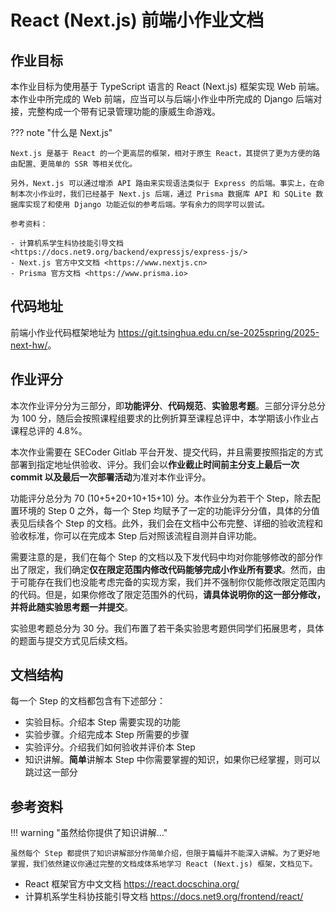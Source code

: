 # React (Next.js) 前端小作业文档

## 作业目标

本作业目标为使用基于 TypeScript 语言的 React (Next.js) 框架实现 Web 前端。本作业中所完成的 Web 前端，应当可以与后端小作业中所完成的 Django 后端对接，完整构成一个带有记录管理功能的康威生命游戏。

??? note "什么是 Next.js"

    Next.js 是基于 React 的一个更高层的框架，相对于原生 React，其提供了更为方便的路由配置、更简单的 SSR 等相关优化。

    另外，Next.js 可以通过增添 API 路由来实现语法类似于 Express 的后端。事实上，在命制本次小作业时，我们已经基于 Next.js 后端，通过 Prisma 数据库 API 和 SQLite 数据库实现了和使用 Django 功能近似的参考后端。学有余力的同学可以尝试。

    参考资料：

    - 计算机系学生科协技能引导文档 <https://docs.net9.org/backend/expressjs/express-js/>
    - Next.js 官方中文文档 <https://www.nextjs.cn>
    - Prisma 官方文档 <https://www.prisma.io>

## 代码地址

前端小作业代码框架地址为 <https://git.tsinghua.edu.cn/se-2025spring/2025-next-hw/>。

## 作业评分

本次作业评分分为三部分，即**功能评分**、**代码规范**、**实验思考题**。三部分评分总分为 100 分，随后会按照课程组要求的比例折算至课程总评中，本学期该小作业占课程总评的 4.8%。

本次作业需要在 SECoder Gitlab 平台开发、提交代码，并且需要按照指定的方式部署到指定地址供验收、评分。我们会以**作业截止时间前主分支上最后一次 commit 以及最后一次部署活动**为准对本作业评分。

功能评分总分为 70 (10+5+20+10+15+10) 分。本作业分为若干个 Step，除去配置环境的 Step 0 之外，每一个 Step 均赋予了一定的功能评分分值，具体的分值表见后续各个 Step 的文档。此外，我们会在文档中公布完整、详细的验收流程和验收标准，你可以在完成本 Step 后对照该流程自测并自评功能。

需要注意的是，我们在每个 Step 的文档以及下发代码中均对你能够修改的部分作出了限定，我们确定**仅在限定范围内修改代码能够完成小作业所有要求**。然而，由于可能存在我们也没能考虑完备的实现方案，我们并不强制你仅能修改限定范围内的代码。但是，如果你修改了限定范围外的代码，**请具体说明你的这一部分修改，并将此随实验思考题一并提交**。

实验思考题总分为 30 分。我们布置了若干条实验思考题供同学们拓展思考，具体的题面与提交方式见后续文档。

## 文档结构

每一个 Step 的文档都包含有下述部分：

- 实验目标。介绍本 Step 需要实现的功能
- 实验步骤。介绍完成本 Step 所需要的步骤
- 实验评分。介绍我们如何验收并评价本 Step
- 知识讲解。**简单**讲解本 Step 中你需要掌握的知识，如果你已经掌握，则可以跳过这一部分

## 参考资料

!!! warning "虽然给你提供了知识讲解..."

    虽然每个 Step 都提供了知识讲解部分作简单介绍，但限于篇幅并不能深入讲解。为了更好地掌握，我们依然建议你通过完整的文档成体系地学习 React (Next.js) 框架，文档见下。

- React 框架官方中文文档 <https://react.docschina.org/>
- 计算机系学生科协技能引导文档 <https://docs.net9.org/frontend/react/>
